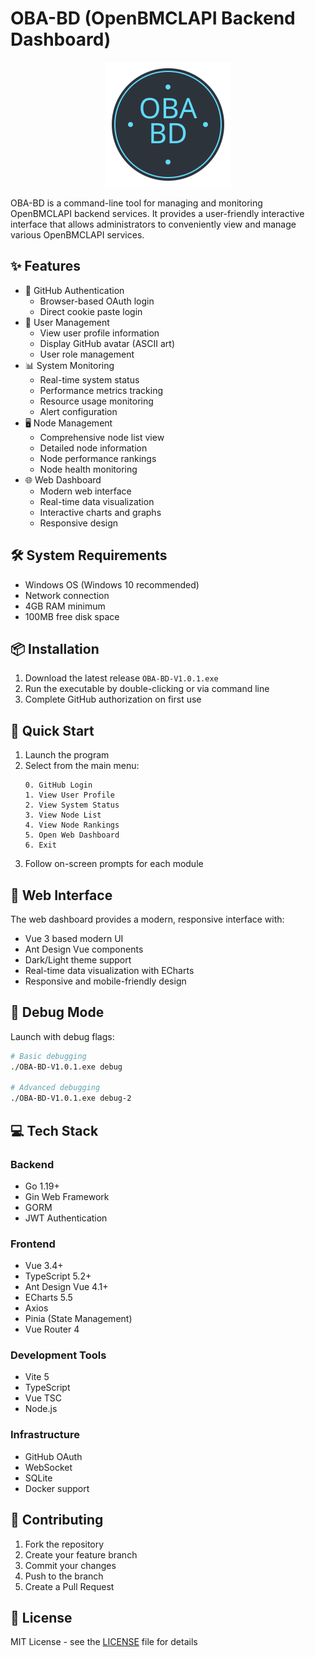 # OBA-BD (OpenBMCLAPI Backend Dashboard)

<div align="center">
    <img src="logo.svg" alt="OBA-BD Logo" width="200" height="200">
</div>

OBA-BD is a command-line tool for managing and monitoring OpenBMCLAPI backend services. It provides a user-friendly interactive interface that allows administrators to conveniently view and manage various OpenBMCLAPI services.

## ✨ Features

- 🔐 GitHub Authentication
  - Browser-based OAuth login
  - Direct cookie paste login
- 👤 User Management
  - View user profile information
  - Display GitHub avatar (ASCII art)
  - User role management
- 📊 System Monitoring
  - Real-time system status
  - Performance metrics tracking
  - Resource usage monitoring
  - Alert configuration
- 🖥️ Node Management
  - Comprehensive node list view
  - Detailed node information
  - Node performance rankings
  - Node health monitoring
- 🌐 Web Dashboard
  - Modern web interface
  - Real-time data visualization
  - Interactive charts and graphs
  - Responsive design

## 🛠️ System Requirements

- Windows OS (Windows 10 recommended)
- Network connection
- 4GB RAM minimum
- 100MB free disk space

## 📦 Installation

1. Download the latest release `OBA-BD-V1.0.1.exe`
2. Run the executable by double-clicking or via command line
3. Complete GitHub authorization on first use

## 🚀 Quick Start

1. Launch the program
2. Select from the main menu:
   ```
   0. GitHub Login
   1. View User Profile
   2. View System Status
   3. View Node List
   4. View Node Rankings
   5. Open Web Dashboard
   6. Exit
   ```
3. Follow on-screen prompts for each module

## 🎨 Web Interface

The web dashboard provides a modern, responsive interface with:

- Vue 3 based modern UI
- Ant Design Vue components
- Dark/Light theme support
- Real-time data visualization with ECharts
- Responsive and mobile-friendly design

## 🔧 Debug Mode

Launch with debug flags:
```bash
# Basic debugging
./OBA-BD-V1.0.1.exe debug

# Advanced debugging
./OBA-BD-V1.0.1.exe debug-2
```

## 💻 Tech Stack

### Backend
- Go 1.19+
- Gin Web Framework
- GORM
- JWT Authentication

### Frontend
- Vue 3.4+
- TypeScript 5.2+
- Ant Design Vue 4.1+
- ECharts 5.5
- Axios
- Pinia (State Management)
- Vue Router 4

### Development Tools
- Vite 5
- TypeScript
- Vue TSC
- Node.js

### Infrastructure
- GitHub OAuth
- WebSocket
- SQLite
- Docker support

## 🤝 Contributing

1. Fork the repository
2. Create your feature branch
3. Commit your changes
4. Push to the branch
5. Create a Pull Request

## 📄 License

MIT License - see the [LICENSE](LICENSE) file for details 
